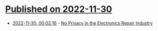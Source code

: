 # [Published on 2022-11-30](index.md)

* [2022-11-30, 00:02:16](https://news.ycombinator.com/item?id=33795122) - [No Privacy in the Electronics Repair Industry](https://arxiv.org/abs/2211.05824)
